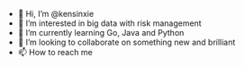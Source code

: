 - 👋 Hi, I’m @kensinxie
- 👀 I’m interested in big data with risk management
- 🌱 I’m currently learning Go, Java and Python 
- 💞️ I’m looking to collaborate on something new and brilliant
- 📫 How to reach me

<!---
kensinxie/kensinxie is a ✨ special ✨ repository because its `README.md` (this file) appears on your GitHub profile.
You can click the Preview link to take a look at your changes.
--->
